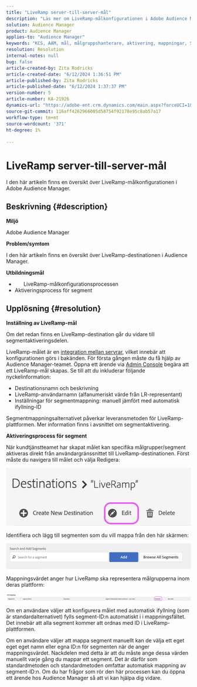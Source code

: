 ```yaml
---
title: "LiveRamp server-till-server-mål"
description: "Läs mer om LiveRamp-målkonfigurationen i Adobe Audience Manager."
solution: Audience Manager
product: Audience Manager
applies-to: "Audience Manager"
keywords: "KCS, AAM, mål, målgruppshanterare, aktivering, mappningar, S2S, server-till-server"
resolution: Resolution
internal-notes: null
bug: false
article-created-by: Zita Rodricks
article-created-date: "6/12/2024 1:36:51 PM"
article-published-by: Zita Rodricks
article-published-date: "6/12/2024 1:37:37 PM"
version-number: 5
article-number: KA-21926
dynamics-url: "https://adobe-ent.crm.dynamics.com/main.aspx?forceUCI=1&pagetype=entityrecord&etn=knowledgearticle&id=857a98cd-c028-ef11-840b-000d3a372703"
source-git-commit: 116aff4262966005d58754f92178e95c8ab57a17
workflow-type: tm+mt
source-wordcount: '371'
ht-degree: 1%

---
```


# LiveRamp server-till-server-mål


I den här artikeln finns en översikt över LiveRamp-målkonfigurationen i Adobe Audience Manager.

## Beskrivning {#description}


<b>Miljö</b>

Adobe Audience Manager

<b>Problem/symtom</b>

I den här artikeln finns en översikt över LiveRamp-destinationen i Audience Manager.

<b>Utbildningsmål</b>

- &#x200B; &#x200B; &#x200B; &#x200B; &#x200B; &#x200B; LiveRamp-målkonfigurationsprocessen
- Aktiveringsprocess för segment



## Upplösning {#resolution}


<b>Inställning av LiveRamp-mål</b>

Om det redan finns en LiveRamp-destination går du vidare till segmentaktiveringsdelen. 

LiveRamp-målet är en [integration mellan servrar](https://experienceleague.adobe.com/docs/audience-manager/user-guide/features/destinations/device-based/device-based-destinations-list.html?lang=en), vilket innebär att konfigurationen görs i bakänden. För första gången måste du få hjälp av Audience Manager-teamet. Öppna ett ärende via [Admin Console](https://adminconsole.adobe.com/) begära att ett LiveRamp-mål skapas. Se till att du inkluderar följande nyckelinformation:

- Destinationsnamn och beskrivning
- LiveRamp-användarnamn (alfanumeriskt värde från LR-representant)
- Inställningar för segmentmappning: manuell jämfört med automatisk ifyllning-ID


Segmentmappningsalternativet påverkar leveransmetoden för LiveRamp-plattformen. Mer information finns i avsnittet om segmentaktivering.



<b>Aktiveringsprocess för segment</b>

När kundtjänstteamet har skapat målet kan specifika målgrupper/segment aktiveras direkt från användargränssnittet till LiveRamp-destinationen. Först måste du navigera till målet och välja Redigera:

![](assets/bd9e9cba-89e3-ed11-a7c7-6045bd0065b6.png)



Identifiera och lägg till segmenten som du vill mappa från den här skärmen:

![](assets/d96041d3-89e3-ed11-a7c7-6045bd0065b6.png)

Mappningsvärdet anger hur LiveRamp ska representera målgrupperna inom deras plattform: 

![](assets/75158bf1-89e3-ed11-a7c7-6045bd0065b6.png)

Om en användare väljer att konfigurera målet med automatisk ifyllning (som är standardalternativet) fylls segment-ID:n automatiskt i i mappningsfältet. Det innebär att alla segment kommer att ordnas med ID i LiveRamp-plattformen.

Om en användare väljer att mappa segment manuellt kan de välja ett eget eget eget namn eller egna ID:n för segmenten när de anger mappningsvärdet. Nackdelen med detta är att du måste ange dessa värden manuellt varje gång du mappar ett segment. Det är därför som standardmetoden och standardmetoden omfattar automatisk mappning av segment-ID:n. Om du har frågor som rör den här processen kan du öppna ett ärende hos Audience Manager så att vi kan hjälpa dig vidare.
